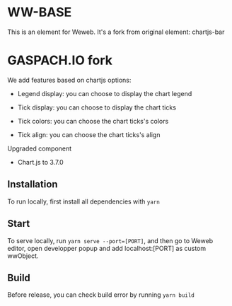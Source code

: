# WW-BASE

This is an element for Weweb. It's a fork from original element: chartjs-bar

# GASPACH.IO fork

We add features based on chartjs options:

- Legend display: you can choose to display the chart legend

- Tick display: you can choose to display the chart ticks

- Tick colors: you can choose the chart ticks's colors

- Tick align: you can choose the chart ticks's align

Upgraded component

- Chart.js to 3.7.0



## Installation

To run locally, first install all dependencies with `yarn`

## Start

To serve locally, run `yarn serve --port=[PORT]`, and then go to Weweb editor, open developper popup and add localhost:[PORT] as custom wwObject.

## Build

Before release, you can check build error by running `yarn build`
